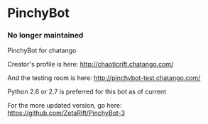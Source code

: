 PinchyBot
=========

### No longer maintained

PinchyBot for chatango

Creator's profile is here: http://chaoticrift.chatango.com/

And the testing room is here: http://pinchybot-test.chatango.com/

Python 2.6 or 2.7 is preferred for this bot as of current

For the more updated version, go here: https://github.com/ZetaRift/PinchyBot-3
